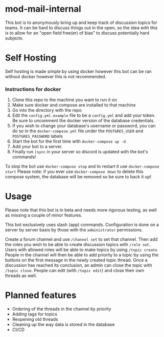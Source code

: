 # mod-mail-internal

This bot is to anonymously bring up and keep track of discussion topics for teams. 
It can be hard to discuss things out in the open, so the idea with this is to allow for an "open field free(er) of bias" to discuss potentially hard subjects.

# Self Hosting
Self hosting is made simple by using docker however this bot can be ran without docker however this is not recommended.

### Instructions for docker
1) Clone this repo to the machine you want to run it on
3) Make sure docker and compose are installed to that machine
5) Go into the directory with the repo
6) Edit the `config.yml.example` file to be a `config.yml` and add your token. Be sure to uncomment the docker version of the database credentials.
7) If you wish to change your database's username or password, you can do so in the `docker-compose.yml` file under the `POSTGRES_USER` and `POSTGRES_PASSWORD` labels
8) Start the bot for the first time with `docker-compose up -d`
9) Add your bot to a server.
10) Finally run `)sync` in your server so discord is updated with the bot's commands!

To stop the bot use `docker-compose stop` and to restart it use `docker-compose start`
Please note: if you ever use `docker-compose down` to delete this compose system, the database will be removed so be sure to back it up!

# Usage

Please note that this bot is in beta and needs more rigorous testing, as well as missing a couple of minor features.

This bot exclusively uses slash (app) commands. Configuration is done on a server by server basis by those with the `administrator` permissions.

Create a forum channel and use `/channel set` to set that channel.
Then add the roles you wish to be able to create discussion topics with `/role set`.
Users with allowed roles will be able to make topics by using `/topic create`
People in the channel will then be able to add priority to a topic by using the buttons on the first message in the newly created topic thread.
Once a discussion has reached its conclusion, an admin can close the topic with `/topic close`. 
People can edit (with `/topic edit`) and close their own threads as well.

# Planned features
- Ordering of the threads in the channel by priority
- Adding tags for topics
- Reopening old threads
- Cleaning up the way data is stored in the database
- CI/CD
